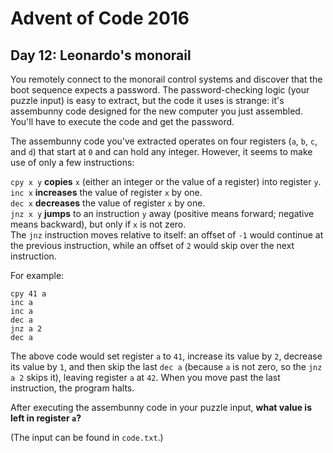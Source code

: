 # Advent of Code 2016
##  Day 12: Leonardo's monorail

You remotely connect to the monorail control systems and discover that the boot sequence expects a password. 
The password-checking logic (your puzzle input) is easy to extract, but the code it uses is strange:
it's assembunny code designed for the new computer you just assembled. You'll have to execute the code
and get the password.

The assembunny code you've extracted operates on four registers (`a`, `b`, `c`, and `d`) that start at `0` and can
hold any integer. However, it seems to make use of only a few instructions:

`cpy x y` **copies** `x` (either an integer or the value of a register) into register `y`.  
`inc x` **increases** the value of register `x` by one.  
`dec x` **decreases** the value of register `x` by one.  
`jnz x y` **jumps** to an instruction `y` away (positive means forward; negative means backward), but only if `x` is not zero.  
The `jnz` instruction moves relative to itself: an offset of `-1` would continue at the previous instruction,
while an offset of `2` would skip over the next instruction.  

For example:

```
cpy 41 a
inc a
inc a
dec a
jnz a 2
dec a
```
The above code would set register `a` to `41`, increase its value by `2`, decrease its value by `1`,
and then skip the last `dec a` (because `a` is not zero, so the `jnz a 2` skips it), leaving register `a` at `42`.
When you move past the last instruction, the program halts.

After executing the assembunny code in your puzzle input, **what value is left in register `a`?**

(The input can be found in `code.txt`.)